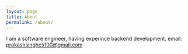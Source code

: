 ```yaml
---
layout: page
title: About
permalink: /about/
---
```


I am a software engineer, having experince backend development.
email: prakashsinghcs100@gmail.com
